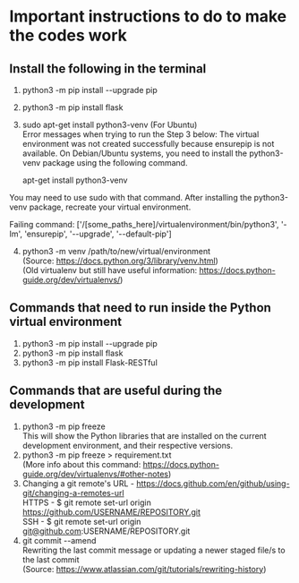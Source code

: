 # Important instructions to do to make the codes work

## Install the following in the terminal

1. python3 -m pip install --upgrade pip
2. python3 -m pip install flask
3. sudo apt-get install python3-venv (For Ubuntu)  \
Error messages when trying to run the Step 3 below:
The virtual environment was not created successfully because ensurepip is not
available.  On Debian/Ubuntu systems, you need to install the python3-venv
package using the following command.

    apt-get install python3-venv

You may need to use sudo with that command. After installing the python3-venv
package, recreate your virtual environment.

Failing command: ['/[some_paths_here]/virtualenvironment/bin/python3', '-Im', 'ensurepip', '--upgrade', '--default-pip']

4. python3 -m venv /path/to/new/virtual/environment  \
(Source: <https://docs.python.org/3/library/venv.html>)  \
(Old virtualenv but still have useful information: <https://docs.python-guide.org/dev/virtualenvs/>)

## Commands that need to run inside the Python virtual environment

1. python3 -m pip install --upgrade pip
2. python3 -m pip install flask
3. python3 -m pip install Flask-RESTful

## Commands that are useful during the development

1. python3 -m pip freeze  \
This will show the Python libraries that are installed on the current development environment, and their respective versions.
2. python3 -m pip freeze > requirement.txt  \
(More info about this command: <https://docs.python-guide.org/dev/virtualenvs/#other-notes>)
3. Changing a git remote's URL - <https://docs.github.com/en/github/using-git/changing-a-remotes-url>  \
HTTPS - $ git remote set-url origin <https://github.com/USERNAME/REPOSITORY.git>  \
SSH - $ git remote set-url origin git@github.com:USERNAME/REPOSITORY.git
4. git commit --amend  \
Rewriting the last commit message or updating a newer staged file/s to the last commit  \
(Source: <https://www.atlassian.com/git/tutorials/rewriting-history>)
